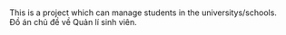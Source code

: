 <br> This is a project which can manage students in the universitys/schools.
<br> Đồ án chủ đề về Quản lí sinh viên.
